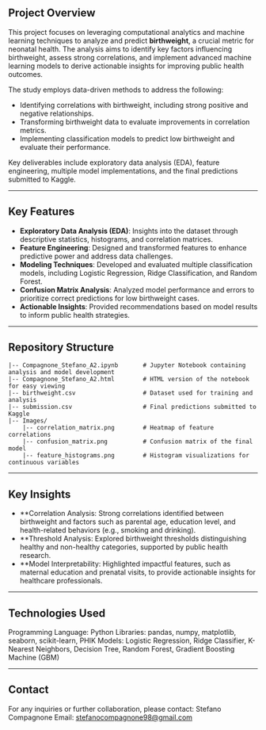 ## Project Overview
This project focuses on leveraging computational analytics and machine learning techniques to analyze and predict **birthweight**, a crucial metric for neonatal health. The analysis aims to identify key factors influencing birthweight, assess strong correlations, and implement advanced machine learning models to derive actionable insights for improving public health outcomes.

The study employs data-driven methods to address the following:
- Identifying correlations with birthweight, including strong positive and negative relationships.
- Transforming birthweight data to evaluate improvements in correlation metrics.
- Implementing classification models to predict low birthweight and evaluate their performance.

Key deliverables include exploratory data analysis (EDA), feature engineering, multiple model implementations, and the final predictions submitted to Kaggle.

---

## Key Features
- **Exploratory Data Analysis (EDA)**: Insights into the dataset through descriptive statistics, histograms, and correlation matrices.
- **Feature Engineering**: Designed and transformed features to enhance predictive power and address data challenges.
- **Modeling Techniques**: Developed and evaluated multiple classification models, including Logistic Regression, Ridge Classification, and Random Forest.
- **Confusion Matrix Analysis**: Analyzed model performance and errors to prioritize correct predictions for low birthweight cases.
- **Actionable Insights**: Provided recommendations based on model results to inform public health strategies.

---

## Repository Structure
```plaintext
|-- Compagnone_Stefano_A2.ipynb       # Jupyter Notebook containing analysis and model development
|-- Compagnone_Stefano_A2.html        # HTML version of the notebook for easy viewing
|-- birthweight.csv                   # Dataset used for training and analysis
|-- submission.csv                    # Final predictions submitted to Kaggle
|-- Images/
    |-- correlation_matrix.png        # Heatmap of feature correlations
    |-- confusion_matrix.png          # Confusion matrix of the final model
    |-- feature_histograms.png        # Histogram visualizations for continuous variables
```
---

## Key Insights
- **Correlation Analysis: Strong correlations identified between birthweight and factors such as parental age, education level, and health-related behaviors (e.g., smoking and drinking).
- **Threshold Analysis: Explored birthweight thresholds distinguishing healthy and non-healthy categories, supported by public health research.
- **Model Interpretability: Highlighted impactful features, such as maternal education and prenatal visits, to provide actionable insights for healthcare professionals.

---

## Technologies Used
Programming Language: Python
Libraries: pandas, numpy, matplotlib, seaborn, scikit-learn, PHIK
Models: Logistic Regression, Ridge Classifier, K-Nearest Neighbors, Decision Tree, Random Forest, Gradient Boosting Machine (GBM)

---

## Contact
For any inquiries or further collaboration, please contact: Stefano Compagnone
Email: stefanocompagnone98@gmail.com
